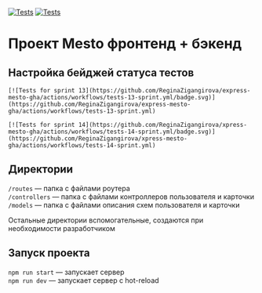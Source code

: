 [![Tests](https://github.com/yandex-praktikum/express-mesto-gha/actions/workflows/tests-13-sprint.yml/badge.svg)](https://github.com/yandex-praktikum/express-mesto-gha/actions/workflows/tests-13-sprint.yml) [![Tests](https://github.com/yandex-praktikum/express-mesto-gha/actions/workflows/tests-14-sprint.yml/badge.svg)](https://github.com/yandex-praktikum/express-mesto-gha/actions/workflows/tests-14-sprint.yml)
# Проект Mesto фронтенд + бэкенд



## Настройка бейджей статуса тестов

```
[![Tests for sprint 13](https://github.com/ReginaZigangirova/express-mesto-gha/actions/workflows/tests-13-sprint.yml/badge.svg)](https://github.com/ReginaZigangirova/express-mesto-gha/actions/workflows/tests-13-sprint.yml) 

[![Tests for sprint 14](https://github.com/ReginaZigangirova/xpress-mesto-gha/actions/workflows/tests-14-sprint.yml/badge.svg)](https://github.com/ReginaZigangirova/xpress-mesto-gha/actions/workflows/tests-14-sprint.yml)
```


## Директории

`/routes` — папка с файлами роутера  
`/controllers` — папка с файлами контроллеров пользователя и карточки   
`/models` — папка с файлами описания схем пользователя и карточки  
  
Остальные директории вспомогательные, создаются при необходимости разработчиком

## Запуск проекта

`npm run start` — запускает сервер   
`npm run dev` — запускает сервер с hot-reload

